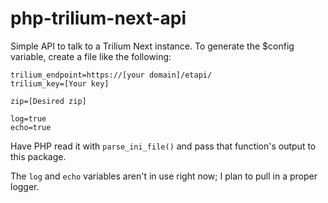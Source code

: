 # php-trilium-next-api

Simple API to talk to a Trilium Next instance. To generate the $config variable, create a file like the following:
```
trilium_endpoint=https://[your domain]/etapi/
trilium_key=[Your key]

zip=[Desired zip]

log=true
echo=true
```

Have PHP read it with `parse_ini_file()` and pass that function's output to this package.

The `log` and `echo` variables aren't in use right now; I plan to pull in a proper logger.
